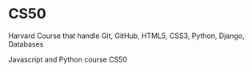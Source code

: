 # CS50

Harvard Course that handle Git, GitHub, HTML5, CSS3, Python, Django, Databases 

Javascript and Python course CS50
